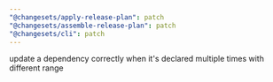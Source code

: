 ```yaml
---
"@changesets/apply-release-plan": patch
"@changesets/assemble-release-plan": patch
"@changesets/cli": patch
---
```


update a dependency correctly when it's declared multiple times with different range
